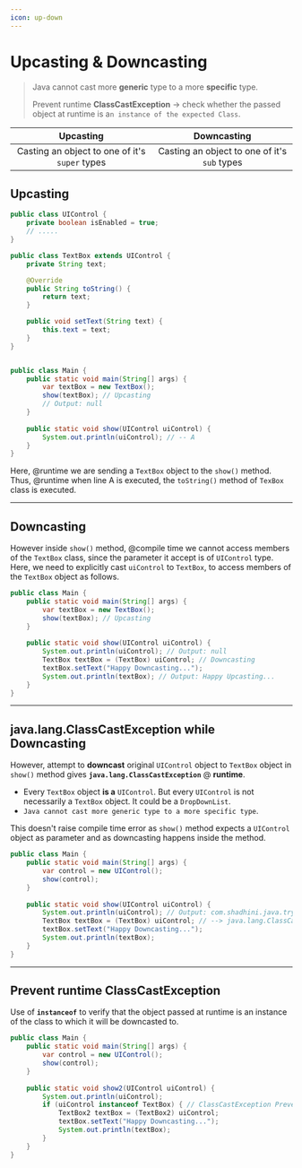 ```yaml
---
icon: up-down
---
```


# Upcasting & Downcasting



> Java cannot cast more **generic** type to a more **specific** type.
>
> Prevent runtime **ClassCastException** -> check whether the passed object at runtime is a`n instance of the expected Class`.&#x20;

|                    Upcasting                   |                  Downcasting                 |
| :--------------------------------------------: | :------------------------------------------: |
| Casting an object to one of it's `super` types | Casting an object to one of it's `sub` types |



## Upcasting

```java
public class UIControl {
    private boolean isEnabled = true;
    // .....
}

public class TextBox extends UIControl {
    private String text;

    @Override
    public String toString() {
        return text;
    }

    public void setText(String text) {
        this.text = text;
    }
}


public class Main {
    public static void main(String[] args) {
        var textBox = new TextBox();
        show(textBox); // Upcasting
        // Output: null
    }
    
    public static void show(UIControl uiControl) {
        System.out.println(uiControl); // -- A
    }
}
```

Here, @runtime we are sending a `TextBox` object to the `show()` method. Thus, @runtime when line A is executed, the `toString()` method of `TexBox` class is executed.

***

## Downcasting

However inside `show()` method, @compile time we cannot access members of the `TextBox` class, since the parameter it accept is of `UIControl` type. Here, we need to explicitly cast `uiControl` to `TextBox`, to access members of the `TextBox` object as follows.

```java
public class Main {
    public static void main(String[] args) {
        var textBox = new TextBox();
        show(textBox); // Upcasting
    }
    
    public static void show(UIControl uiControl) {
        System.out.println(uiControl); // Output: null
        TextBox textBox = (TextBox) uiControl; // Downcasting
        textBox.setText("Happy Downcasting..."); 
        System.out.println(textBox); // Output: Happy Upcasting...
    }
}
```

***

## java.lang.ClassCastException while Downcasting

However, attempt to **downcast** original `UIControl` object to `TextBox` object in `show()` method gives **`java.lang.ClassCastException`** @ **runtime**.&#x20;

* Every `TextBox` object **is a** `UIControl`. But every `UIControl` is not necessarily a `TextBox` object. It could be a `DropDownList`.
* `Java cannot cast more generic type to a more specific type`.

This doesn't raise compile time error as `show()` method expects a `UIControl` object as parameter and as downcasting happens inside the method.

```java
public class Main {
    public static void main(String[] args) {
        var control = new UIControl();
        show(control); 
    }
    
    public static void show(UIControl uiControl) {
        System.out.println(uiControl); // Output: com.shadhini.java.tryouts.oop.inheritance.UIControl@35bbe5e8
        TextBox textBox = (TextBox) uiControl; // --> java.lang.ClassCastException
        textBox.setText("Happy Downcasting..."); 
        System.out.println(textBox); 
    }
}
```

***

## Prevent runtime ClassCastException

Use of **`instanceof`** to verify that the object passed at runtime is an instance of the class to which it will be downcasted to.

```java
public class Main {
    public static void main(String[] args) {
        var control = new UIControl();
        show(control); 
    }
    
    public static void show2(UIControl uiControl) {
        System.out.println(uiControl);
        if (uiControl instanceof TextBox) { // ClassCastException Prevention
            TextBox2 textBox = (TextBox2) uiControl;
            textBox.setText("Happy Downcasting...");
            System.out.println(textBox);
        }
    }
}
```

